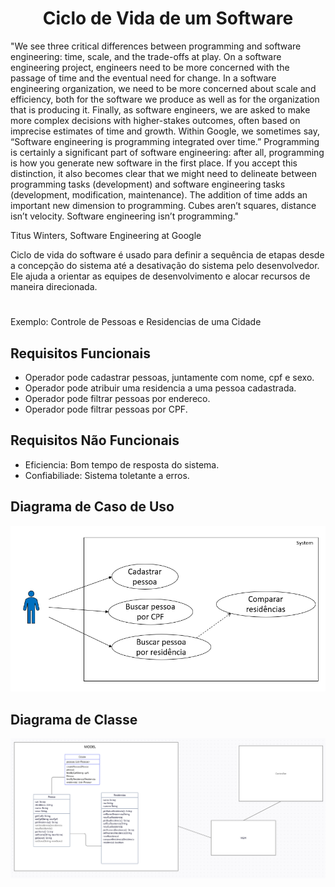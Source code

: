 <h1 align="center">Ciclo de Vida de um Software</h1>
"We see three critical differences between programming and software engineering: time, scale, and the trade-offs at play. On a software engineering project, engineers need to be more concerned with the passage of time and the eventual need for change. In a software engineering organization, we need to be more concerned about scale and efficiency, both for the software we produce as well as for the organization that is producing it. Finally, as software engineers, we are asked to make more complex decisions with higher-stakes outcomes, often based on imprecise estimates of time and growth. Within Google, we sometimes say, “Software engineering is programming integrated over time.” Programming is certainly a significant part of software engineering: after all, programming is how you generate new software in the first place. If you accept this distinction, it also becomes clear that we might need to delineate between programming tasks (development) and software engineering tasks (development, modification, maintenance). The addition of time adds an important new dimension to programming. Cubes aren’t squares, distance isn’t velocity. Software engineering isn’t programming."

Titus Winters, Software Engineering at Google


Ciclo de vida do software é usado para definir a sequência de etapas desde a concepção do sistema até a desativação do sistema pelo desenvolvedor. Ele ajuda a orientar as equipes de desenvolvimento e alocar recursos de maneira direcionada.
<h1></h1>

Exemplo: Controle de Pessoas e Residencias de uma Cidade

<h2>Requisitos Funcionais</h2>
<ul>
  <li>Operador pode cadastrar pessoas, juntamente com nome, cpf e sexo.</li>
  <li>Operador pode atribuir uma residencia a uma pessoa cadastrada.</li>
  <li>Operador pode filtrar pessoas por endereco.</li>
  <li>Operador pode filtrar pessoas por CPF.</li>
</ul>

<h2>Requisitos Não Funcionais</h2>
<ul>
  <li>Eficiencia: Bom tempo de resposta do sistema.</li>
  <li>Confiabiliade: Sistema toletante a erros.</li>
</ul>
    
<h2>Diagrama de Caso de Uso</h2>
<img src="https://github.com/fsbispo/bertoti/blob/main/Case-diagram/case-diagram.png">

<h2>Diagrama de Classe</h2>
<img src="https://github.com/fsbispo/bertoti/blob/main/class-diagram/class-diagram.png">
